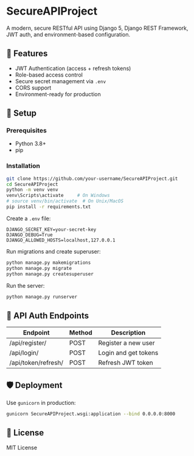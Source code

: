 # SecureAPIProject

A modern, secure RESTful API using Django 5, Django REST Framework, JWT auth, and environment-based configuration.

## 🚀 Features

- JWT Authentication (access + refresh tokens)
- Role-based access control
- Secure secret management via `.env`
- CORS support
- Environment-ready for production

## 🔧 Setup

### Prerequisites

- Python 3.8+
- pip

### Installation

```bash
git clone https://github.com/your-username/SecureAPIProject.git
cd SecureAPIProject
python -m venv venv
venv\Scripts\activate     # On Windows
# source venv/bin/activate  # On Unix/MacOS
pip install -r requirements.txt
```

Create a `.env` file:

```env
DJANGO_SECRET_KEY=your-secret-key
DJANGO_DEBUG=True
DJANGO_ALLOWED_HOSTS=localhost,127.0.0.1
```

Run migrations and create superuser:

```bash
python manage.py makemigrations
python manage.py migrate
python manage.py createsuperuser
```

Run the server:

```bash
python manage.py runserver
```

## 🔑 API Auth Endpoints

| Endpoint           | Method | Description         |
|--------------------|--------|---------------------|
| /api/register/     | POST   | Register a new user |
| /api/login/        | POST   | Login and get tokens |
| /api/token/refresh/| POST   | Refresh JWT token    |

## 🛡 Deployment

Use `gunicorn` in production:

```bash
gunicorn SecureAPIProject.wsgi:application --bind 0.0.0.0:8000
```

## 📄 License

MIT License